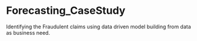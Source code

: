 # Forecasting_CaseStudy
Identifying the Fraudulent claims using data driven model building from data as business need.

